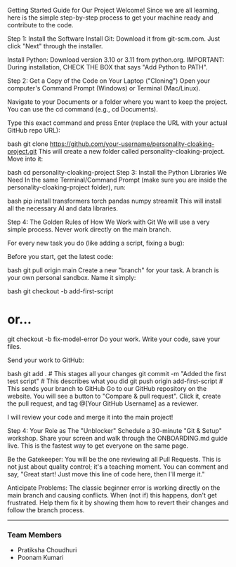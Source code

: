 Getting Started Guide for Our Project
Welcome! Since we are all learning, here is the simple step-by-step process to get your machine ready and contribute to the code.

Step 1: Install the Software
Install Git: Download it from git-scm.com. Just click "Next" through the installer.

Install Python: Download version 3.10 or 3.11 from python.org. IMPORTANT: During installation, CHECK THE BOX that says "Add Python to PATH".

Step 2: Get a Copy of the Code on Your Laptop ("Cloning")
Open your computer's Command Prompt (Windows) or Terminal (Mac/Linux).

Navigate to your Documents or a folder where you want to keep the project. You can use the cd command (e.g., cd Documents).

Type this exact command and press Enter (replace the URL with your actual GitHub repo URL):

bash
git clone https://github.com/your-username/personality-cloaking-project.git
This will create a new folder called personality-cloaking-project. Move into it:

bash
cd personality-cloaking-project
Step 3: Install the Python Libraries We Need
In the same Terminal/Command Prompt (make sure you are inside the personality-cloaking-project folder), run:

bash
pip install transformers torch pandas numpy streamlit
This will install all the necessary AI and data libraries.

Step 4: The Golden Rules of How We Work with Git
We will use a very simple process. Never work directly on the main branch.

For every new task you do (like adding a script, fixing a bug):

Before you start, get the latest code:

bash
git pull origin main
Create a new "branch" for your task. A branch is your own personal sandbox. Name it simply:

bash
git checkout -b add-first-script
# or...
git checkout -b fix-model-error
Do your work. Write your code, save your files.

Send your work to GitHub:

bash
git add .                          # This stages all your changes
git commit -m "Added the first test script"  # This describes what you did
git push origin add-first-script   # This sends your branch to GitHub
Go to our GitHub repository on the website. You will see a button to "Compare & pull request". Click it, create the pull request, and tag @[Your GitHub Username] as a reviewer.

I will review your code and merge it into the main project!

Step 4: Your Role as The "Unblocker"
Schedule a 30-minute "Git & Setup" workshop. Share your screen and walk through the ONBOARDING.md guide live. This is the fastest way to get everyone on the same page.

Be the Gatekeeper: You will be the one reviewing all Pull Requests. This is not just about quality control; it's a teaching moment. You can comment and say, "Great start! Just move this line of code here, then I'll merge it."

Anticipate Problems: The classic beginner error is working directly on the main branch and causing conflicts. When (not if) this happens, don't get frustrated. Help them fix it by showing them how to revert their changes and follow the branch process.

---

###  Team Members

- Pratiksha Choudhuri
- Poonam Kumari
